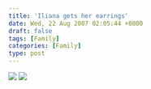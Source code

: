 ```yaml
---
title: 'Iliana gets her earrings'
date: Wed, 22 Aug 2007 02:05:44 +0000
draft: false
tags: [Family]
categories: [Family]
type: post
---
```


![](http://familiarodriguez.smugmug.com/photos/186341458-M.jpg) ![](http://familiarodriguez.smugmug.com/photos/186341488-M.jpg)